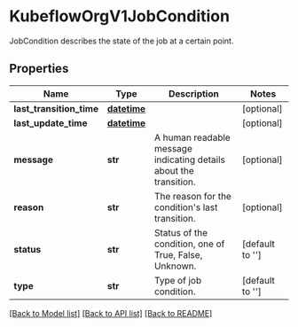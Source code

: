 # KubeflowOrgV1JobCondition

JobCondition describes the state of the job at a certain point.
## Properties
Name | Type | Description | Notes
------------ | ------------- | ------------- | -------------
**last_transition_time** | [**datetime**](V1Time.md) |  | [optional] 
**last_update_time** | [**datetime**](V1Time.md) |  | [optional] 
**message** | **str** | A human readable message indicating details about the transition. | [optional] 
**reason** | **str** | The reason for the condition&#39;s last transition. | [optional] 
**status** | **str** | Status of the condition, one of True, False, Unknown. | [default to '']
**type** | **str** | Type of job condition. | [default to '']

[[Back to Model list]](../README.md#documentation-for-models) [[Back to API list]](../README.md#documentation-for-api-endpoints) [[Back to README]](../README.md)


